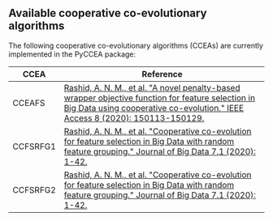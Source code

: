 ## Available cooperative co-evolutionary algorithms

The following cooperative co-evolutionary algorithms (CCEAs) are currently implemented in the PyCCEA package:

| CCEA | Reference |
|------|--------|
|  CCEAFS   |   [Rashid, A. N. M., et al. "A novel penalty-based wrapper objective function for feature selection in Big Data using cooperative co-evolution." IEEE Access 8 (2020): 150113-150129.](https://ieeexplore.ieee.org/abstract/document/9167222/)     |
|  CCFSRFG1    |  [Rashid, A. N. M., et al. "Cooperative co-evolution for feature selection in Big Data with random feature grouping." Journal of Big Data 7.1 (2020): 1-42.](https://journalofbigdata.springeropen.com/articles/10.1186/s40537-020-00381-y)      |
|  CCFSRFG2    |  [Rashid, A. N. M., et al. "Cooperative co-evolution for feature selection in Big Data with random feature grouping." Journal of Big Data 7.1 (2020): 1-42.](https://journalofbigdata.springeropen.com/articles/10.1186/s40537-020-00381-y)      |
